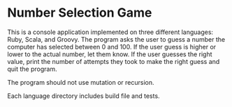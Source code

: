#  Number Selection Game
This is a console application implemented on three different languages: Ruby, Scala, and Groovy. 
The program asks the user to guess a number the computer has selected between 0 and 100. 
If the user guess is higher or lower to the actual number, let them know. 
If the user guesses the right value, print the number of attempts they took to make the right guess and quit the program.

The program should not use mutation or recursion. 

Each language directory includes build file and tests. 
